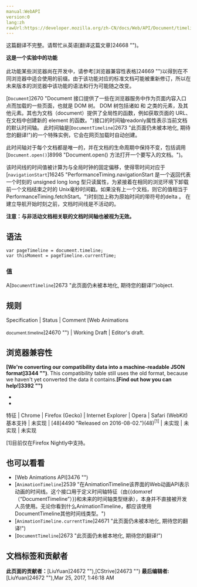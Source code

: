 ```yaml
---
manual:WebAPI
version:0
lang:zh
rawUrl:https://developer.mozilla.org/zh-CN/docs/Web/API/Document/timeline
---
```




这篇翻译不完整。请帮忙从英语[翻译这篇文章]24668 "")。






**这是一个实验中的功能**<br></br>此功能某些浏览器尚在开发中，请参考[浏览器兼容性表格]24669 "")以得到在不同浏览器中适合使用的前缀。由于该功能对应的标准文档可能被重新修订，所以在未来版本的浏览器中该功能的语法和行为可能随之改变。




[`Document`]2670 "Document 接口提供了一些在浏览器服务中作为页面内容入口点而加载的一些页面，也就是 DOM 树。 DOM 树包括诸如 <body> 和 <table> 之类的元素，及其他元素。其也为文档（document）提供了全局性的函数，例如获取页面的 URL、在文档中创建新的 element 的函数。")接口的时间轴readonly属性表示当前文档的默认时间轴。 此时间轴是[`DocumentTimeline`]2673 "此页面仍未被本地化, 期待您的翻译!")的一个特殊实例，它会在网页加载时自动创建。



此时间轴对于每个文档都是唯一的，并在文档的生命周期中保持不变，包括调用[`Document.open()`]8998 "Document.open() 方法打开一个要写入的文档。")。



该时间线的时间值被计算为与全局时钟的固定偏移，使得零时间对应于[`navigationStart`]16245 "PerformanceTiming.navigationStart 是一个返回代表一个时刻的 unsigned long long 型只读属性，为紧接着在相同的浏览环境下卸载前一个文档结束之时的 Unix毫秒时间戳。如果没有上一个文档，则它的值相当于 PerformanceTiming.fetchStart。")时刻加上称为原始时间的带符号的delta 。 在建立导航开始时刻之前，文档时间线是不活动的。



**注意：与非活动文档相关联的文档时间轴也被视为无效。**



## 语法<a name="语法"></a>

```
var pageTimeline = document.timeline;
var thisMoment = pageTimeline.currentTime;
```


### 值<a name="值"></a>


A[`DocumentTimeline`]2673 "此页面仍未被本地化, 期待您的翻译!")object.


## 规则<a name="规则"></a>
Specification | Status | Comment 
[Web Animations<br></br><small>document.timeline</small>]24670 "") | Working Draft | Editor&#39;s draft. 


## 浏览器兼容性<a name="浏览器兼容性"></a>


**[We&#39;re converting our compatibility data into a machine-readable JSON format]3344 "")**. This compatibility table still uses the old format, because we haven&#39;t yet converted the data it contains.**[Find out how you can help!]3392 "")**


* 
* 
特征 | Chrome | Firefox (Gecko) | Internet Explorer | Opera | Safari (WebKit) 
基本支持 | 未实现 | [48]4490 "Released on 2016-08-02.")(48)<sup>[1]</sup> | 未实现 | 未实现 | 未实现 





[1]目前仅在Firefox Nightly中支持。


## 也可以看看<a name="也可以看看"></a>

* [Web Animations API]3476 "")
* [`AnimationTimeline`]2539 "在AnimationTimeline该界面的Web动画API表示动画的时间线。这个接口用于定义时间轴特征（由{{domxref（“DocumentTimeline”）}}和未来的时间轴类型继承），本身并不直接被开发人员使用。无论你看到什么AnimationTimeline，都应该使用DocumentTimeline其他时间线类型。")
* [`AnimationTimeline.currentTime`]24671 "此页面仍未被本地化, 期待您的翻译!")
* [`DocumentTimeline`]2673 "此页面仍未被本地化, 期待您的翻译!")



## 文档标签和贡献者
**此页面的贡献者：**[LiuYuan]24672 ""),[CStrive]24673 "")
**最后编辑者:**[LiuYuan]24672 ""),<time>Mar 25, 2017, 1:46:18 AM</time>


